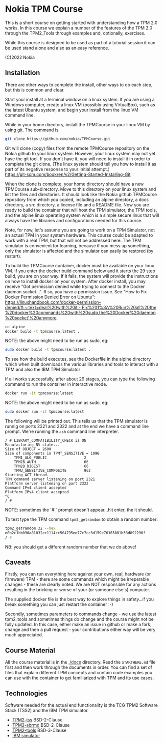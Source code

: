 # Nokia TPM Course

This is a short course on getting started with understanding how a TPM 2.0 works. In this course we explain a number of the features of the TPM 2.0 through the TPM2_Tools through examples and, optionally, exercises.

While this course is designed to be used as part of a tutorial session it can be used stand alone and also as an easy reference.

(C)2022 Nokia

## Installation

There are other ways to complete the install, other ways to do each step, but this is common and clear.

Start your install at a terminal window on a linux system. If you are using a Windows computer, create a linux VM (possibly using VirtualBox), such as the latest Ubuntu system, and begin your install from the linux VM command line.

While in your home directory, install the TPMCourse in your linux VM by using git. The command is

```bash
git clone https://github.com/nokia/TPMCourse.git
```

Git will clone (copy) files from the remote TPMCourse repository on the Nokia github to your linux system. However, your linux system may not yet have the git tool. If you don't have it, you will need to install it in order to complete the git clone. (The linux system should tell you how to install it as part of its negative response to your initial attempt.)  
https://git-scm.com/book/en/v2/Getting-Started-Installing-Git

When the clone is complete, your home directory should have a new TPMCourse sub-directory. Move to this directory on your linux system and list the files and directories. It should look like the Nokia github TPMCourse repository from which you copied, including an alpine directory, a docs directory, a src directory, a license file and a README file. Now you are ready to build the container that will host the TPM simulator, the TPM tools, and the alpine linux operating system which is a simple secure linux that will always have the libraries and configurations needed for this course.

Note, for now, let's assume you are going to work on a TPM Simulator, not an actual TPM in your system hardware. This course could be adapted to work with a real TPM, but that will not be addressed here. The TPM simulator is convenient for learning, because if you mess up something, only the simulator is affected and the simulator can easily be restored (by restart).

To build the TPMCourse container, docker must be available on your linux VM. If you enter the docker build command below and it starts the 29 step build, you are on your way. If it fails, the system will provide the instructions on how to install docker on your system. After docker install, you may receive "Got permission denied while trying to connect to the Docker daemon socket...". If so, you have a permission issue. See "How to Fix Docker Permission Denied Error on Ubuntu":
https://linuxhandbook.com/docker-permission-denied/#:~:text=deal%20with%20it.-,Fix%201%3A%20Run%20all%20the%20docker%20commands%20with%20sudo,the%20Docker%20daemon%20socket'%20anymore.

```bash
cd alpine
docker build -t tpmcourse:latest .
```

NOTE: the above might need to be run as sudo, eg:

```bash
sudo docker build -t tpmcourse:latest .
```

To see how the build executes, see the Dockerfile in the alpine directory which when built downloads the various libraries and tools to interact with a TPM and also the IBM TPM Simulator

If all works successfully, after about 29 stages, you can type the following command to run the container in interactive mode.

```bash
docker run -it tpmcourse:latest
```

NOTE: the above might need to be run as sudo, eg:

```bash
sudo docker run -it tpmcourse:latest
```

The following will be printed out. This tells us that the TPM simulator is runnig on ports 2321 and 2322 and at the end we have a command line prompt. We're running the `ash` command line interpreter.

```
/ # LIBRARY_COMPATIBILITY_CHECK is ON
Manufacturing NV state...
Size of OBJECT = 2600
Size of components in TPMT_SENSITIVE = 1096
    TPMI_ALG_PUBLIC                 2
    TPM2B_AUTH                      66
    TPM2B_DIGEST                    66
    TPMU_SENSITIVE_COMPOSITE        962
Starting ACT thread...
TPM command server listening on port 2321
Platform server listening on port 2322
Command IPv4 client accepted
Platform IPv4 client accepted
^C
/ #
```

NOTE: sometimes the `#`` prompt doesn't appear...hit enter, the it should.

To test type the TPM command `tpm2_getrandom` to obtain a random number:

```bash
tpm2_getrandom 32 --hex
e0b2c1bb096a81032ec1114cc504795ee77c7cc3d159e76165801b38d892296f
/ #
```

NB: you should get a different random number that we do above!

## Caveats

Firstly, you can run everything here against your own, real, hardware (or firmware) TPM - there are some commands which might be irreperable changes - these are clearly noted. We are NOT responsible for any actions resulting in the bricking or worse of your (or someone else's) computer.

The supplied docker file is the best way to explore things in safety...if you break something you can just restart the container :-)

Secondly, sometimes parameters to commands change - we use the latest tpm2_tools and sometimes things do change and the course might not be fully updated. In this case, either make an issue in github or make a fork, change and then a pull request - your contributions either way will be very much appreciated.

## Course Material

All the course material is in the [./docs](./docs) directory. Read the `STARTHERE.md` file first and then work through the documents in order. You can find a set of files that explain different TPM concepts and contain code examples you can use with the container to get familiarized with TPM and its use cases.

## Technologies

Software needed for the actual end functionality is the TCG TPM2 Software Stack
(TSS2) and the IBM TPM simulator.

- [TPM2-tss](https://github.com/tpm2-software/tpm2-tss) BSD-2-Clause
- [TPM2-abrmd](https://github.com/tpm2-software/tpm2-abrmd) BSD-2-Clause
- [TPM2-tools](https://github.com/tpm2-software/tpm2-tools) BSD-3-Clause
- [IBM simulator](./licenses/LICENSE-ibm-tpm-simulator)

